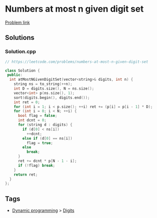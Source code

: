 # Numbers at most n given digit set

[Problem link](https://leetcode.com/problems/numbers-at-most-n-given-digit-set)

## Solutions


### Solution.cpp
```cpp
// https://leetcode.com/problems/numbers-at-most-n-given-digit-set

class Solution {
 public:
  int atMostNGivenDigitSet(vector<string>& digits, int n) {
    string ns = to_string(++n);
    int D = digits.size(), N = ns.size();
    vector<int> p(ns.size(), 1);
    sort(digits.begin(), digits.end());
    int ret = 0;
    for (int i = 1; i < p.size(); ++i) ret += (p[i] = p[i - 1] * D);
    for (int i = 0; i < N; ++i) {
      bool flag = false;
      int dcnt = 0;
      for (string d : digits) {
        if (d[0] < ns[i])
          ++dcnt;
        else if (d[0] == ns[i])
          flag = true;
        else
          break;
      }
      ret += dcnt * p[N - 1 - i];
      if (!flag) break;
    }
    return ret;
  }
};
```
## Tags

* [Dynamic programming](/README.md#Dynamic_programming) > [Digits](/README.md#Dynamic_programming-Digits)
